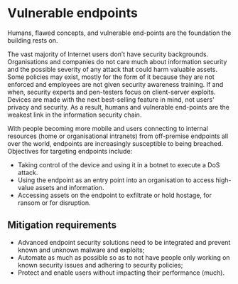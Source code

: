 # Vulnerable endpoints

Humans, flawed concepts, and vulnerable end-points are the foundation the building rests on.

The vast majority of Internet users don’t have security backgrounds. Organisations and companies do not care much about information security and the possible severity of any attack that could harm valuable assets. Some policies may exist, mostly for the form of it because they are not enforced and employees are not given security awareness training. If and when, security experts and pen-testers focus on client-server exploits. Devices are made with the next best-selling feature in mind, not users' privacy and security. As a result, humans and vulnerable end-points are the weakest link in the information security chain.

With people becoming more mobile and users connecting to internal resources (home or organisational intranets) from off-premise endpoints all over the world, endpoints are increasingly susceptible to being breached. Objectives for targeting endpoints include:

* Taking control of the device and using it in a botnet to execute a DoS attack.
* Using the endpoint as an entry point into an organisation to access high-value assets and information.
* Accessing assets on the endpoint to exfiltrate or hold hostage, for ransom or for disruption.

## Mitigation requirements

* Advanced endpoint security solutions need to be integrated and prevent known and unknown malware and exploits; 
* Automate as much as possible so as to not have people only working on known security issues and adhering to security policies; 
* Protect and enable users without impacting their performance (much). 

